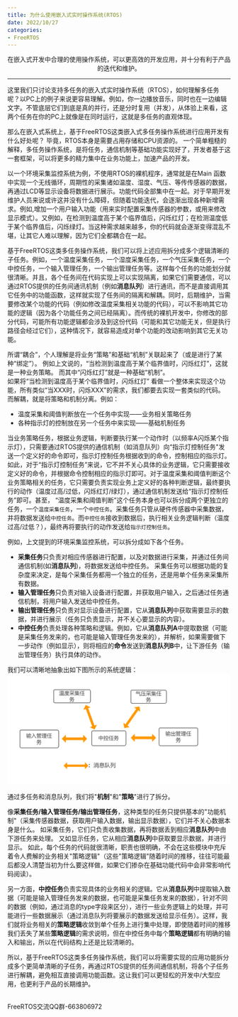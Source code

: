 ```yaml
---
title: 为什么使用嵌入式实时操作系统(RTOS)
date: 2022/10/27
categories: 
- FreeRTOS
---
```


<center>
在嵌入式开发中合理的使用操作系统，可以更高效的开发应用，并十分有利于产品的迭代和维护。
</center>
<!--more-->

***

这里我们只讨论支持多任务的嵌入式实时操作系统（RTOS），如何理解多任务呢？以PC上的例子来说更容易理解。例如，你一边播放音乐，同时也在一边编辑文字。不管底层它们到底是真的并行，还是分时复用（并发），从体验上来看，这两个任务在你的PC上就像是在同时运行，这就是多任务的直观体现。

那么在嵌入式系统上，基于FreeRTOS这类嵌入式多任务操作系统进行应用开发有什么好处呢？ 毕竟，RTOS本身是需要占用存储和CPU资源的。
一个简单粗糙的解释，多任务操作系统，是将任务，通信机制等基础功能实现好了，开发者基于这一套框架，可以将更多的精力集中在业务功能上，加速产品的开发。


以一个环境采集监控系统为例，不使用RTOS的裸机程序，通常就是在Main 函数中实现一个无线循环，周期性的采集诸如温度、湿度、气压、等传传感器的数据，再通过LCD等显示设备将数据进行展示。功能代码全部集中在一起。对于早期开发维护人员来说或许这并没有什么障碍，但随着功能迭代，会逐渐出现各种新增需求。例如,增加一个用户输入功能（用来实时配置采集传感器的参数，或用来修改显示模式）。又例如，在检测到温度高于某个临界值后，闪烁红灯；在检测温度低于某个临界值后，闪烁绿灯。当这种需求越来越多，你的代码就会逐渐变得混乱不堪，让其它人难以理解，因为它们全都耦合在一起。

基于FreeRTOS这类多任务操作系统，我们可以将上述应用拆分成多个逻辑清晰的子任务。例如，一个温度采集任务，一个湿度采集任务，一个气压采集任务，一个中控任务，一个输入管理任务，一个输出管理任务等。这样每个任务的功能划分就很清晰。并且，各个任务间在代码实现上可以实现隔离，如果它们需要通信，可以通过RTOS提供的任务间通讯机制（例如**消息队列**）进行通讯，而不是直接调用其它任务中的功能函数，这样就实现了任务间的隔离和解耦。同时，后期维护，当需要修改某个功能的代码（例如修改温度采集相关功能的代码），可以不影响其它功能的逻辑（因为各个功能任务之间已经隔离）。而传统的裸机开发中，你修改的部分代码，可能所有功能逻辑都会涉及到这份代码（可能和其它功能无关，但是执行路径会经过它们），这种情况下，就容易造成对单个功能的改动影响到其它无关功能。


所谓“耦合”，个人理解是将业务“策略”和基础“机制”关联起来了（或是进行了某种“绑定”）。
例如上文说的，“当检测到温度高于某个临界值时，闪烁红灯”，这就是一种业务策略。 而其中“闪烁红灯”就是一种基础“机制”。  
如果将“当检测到温度高于某个临界值时，闪烁红灯” 看做一个整体来实现这个功能，所有类似“当XXX时，闪烁XXX”的需求，我们都要去实现一套类似的代码。 
而解耦，就是将策略和机制分离。例如：
- 温度采集和阈值判断放在一个任务中实现——业务相关策略任务
- 各种指示灯的控制放在另一个任务中来实现——基础机制任务

当业务策略任务，根据业务逻辑，判断要执行某一个动作时（以频率A闪烁某个指示灯），只需要通过RTOS提供的通信机制（如消息队列）向“指示灯控制任务"发送一个定义好的命令即可，指示灯控制任务根据收到的命令，控制相应的指示灯。
如此，对于“指示灯控制任务”来说，它不并不关心具体的业务逻辑，它只需要接收定义好的命令，并根据命令控制相应的指示灯即可。对于温度采集和阈值判断这个业务策略相关的任务，它只需要负责实现业务上定义好的各种判断逻辑，最终要执行的动作（温度过高/过低，闪烁红灯/绿灯），通过通信机制发送给“指示灯控制任务”即可。甚至， “温度采集和阈值判断”这个任务本身也可以拆分成两个更独立的任务，一个`温度采集任务`，一个`中控任务`。采集任务只管从硬件传感器中采集数据，并将数据发送给`中控任务`。而`中控任务`接收到数据后，执行相关业务逻辑判断（温度过高/过低？），最终再将要执行的动作发送给`指示灯控制任务`。 


例如，上文提到的环境采集监控系统，可以拆分成如下各个任务。
- **采集任务**只负责对相应传感器进行配置，以及对数据进行采集，并通过任务间通信机制(如**消息队列**)，将数据发送给中控任务。
  采集任务可以根据功能的复杂度来决定，是每个采集任务都用一个独立的任务，还是用单个任务来采集所有数据。
- **输入管理任务**只负责对输入设备进行配置，并获取用户输入，之后通过任务通信机制，将用户输入发送给中控任务。
- **输出管理任务**只负责对显示设备进行配置，它从**消息队列**中获取需要显示的数据，并进行展示（任务只负责显示，并不关心要显示的内容）。
- **中控任务**负责处理各种策略和逻辑。例如，它从**消息队列A**中提取数据（可能是采集任务发来的，也可能是输入管理任务发来的），并解析，如果需要做下一步动作（例如显示），则将相应的**命令**发送到**消息队列B**中，让下游任务（输出管理任务）执行具体的动作。

我们可以清晰地抽象出如下图所示的系统逻辑：
![系统逻辑图](./why-use-RTOS/system_view.png)

通过多任务和消息队列，我们将"**机制**"和"**策略**"进行了拆分。

像**采集任务/输入管理任务/输出管理任务**，这种类型的任务只提供基本的"功能机制"（采集传感器数据，获取用户输入数据，输出显示数据），它们并不关心数据本身是什么。
如采集任务，它们只负责收集数据，再将数据丢到相应**消息队列**中由下游任务来处理。
又如显示任务，它从相应**消息队列**中获取要显示数据，并进行显示。
如此，每个任务的代码就很清晰，职责也很明确，不会在这些模块中充斥着令人费解的业务相关"策略逻辑"（这些"策略逻辑"随着时间的推移，往往可能最后都没人清楚当初为什么要这样做，如果它们掺杂在基础功能代码中会非常影响代码阅读）。

另一方面，**中控任务**负责实现具体的业务相关的逻辑。它从**消息队列**中提取输入数据（可能是输入管理任务发来的数据，也可能是采集任务发来的数据），针对不同的数据（例如，通过消息的type字段来区分），进行一些业务逻辑上的处理，并可能进行一些数据展示（通过消息队列将要展示的数据发送给显示任务）。这样，我们就将业务相关的**策略逻辑**收敛到单个任务上进行集中处理，即使随着时间的推移我们丢失了某些**策略逻辑**的需求说明，但在中控任务中每个**策略逻辑**都有明确的输入和输出，所以在代码结构上还是比较清晰的。

所以，基于FreeRTOS这类多任务操作系统，我们可以将需要实现的应用功能拆分成多个更简单清晰的子任务，再通过RTOS提供的任务间通信机制，将各个子任务进行解耦，避免相互直接调用功能函数。这让我们可以更轻松的开发中/大型应用，也更利于产品的长期维护。


<br/>
FreeRTOS交流QQ群-663806972
